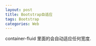 ```yaml
---
layout: post
title: Bootstrap自适应
tags: Bootstrap
categories: Web
---
```


container-fluid   里面的会自动适应任何宽度.